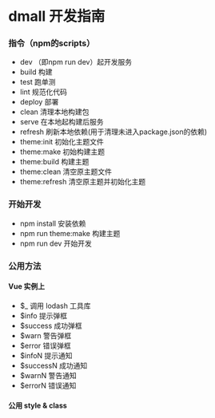# dmall 开发指南

### 指令（npm的scripts）
* dev （即npm run dev）起开发服务
* build 构建
* test 跑单测
* lint 规范化代码
* deploy 部署
* clean 清理本地构建包
* serve 在本地起构建后服务
* refresh 刷新本地依赖(用于清理未进入package.json的依赖)
* theme:init 初始化主题文件
* theme:make 初始构建主题
* theme:build 构建主题
* theme:clean 清空原主题文件
* theme:refresh 清空原主题并初始化主题

### 开始开发

* npm install 安装依赖
* npm run theme:make 构建主题
* npm run dev 开始开发

### 公用方法

#### Vue 实例上

* $_  调用 lodash 工具库
* $info 提示弹框
* $success 成功弹框
* $warn 警告弹框
* $error 错误弹框
* $infoN 提示通知
* $successN 成功通知
* $warnN 警告通知
* $errorN 错误通知

#### 公用 style & class 